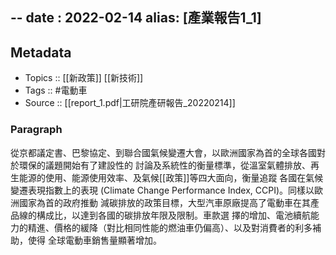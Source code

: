 --
date : 2022-02-14
alias: [產業報告1_1]
--
## Metadata
 - Topics :: [[新政策]] [[新技術]]
 - Tags :: #電動車
 - Source :: [[report_1.pdf|工研院產研報告_20220214]]
 

### Paragraph
從京都議定書、巴黎協定、到聯合國氣候變遷大會，以歐洲國家為首的全球各國對於環保的議題開始有了建設性的 討論及系統性的衡量標準，從溫室氣體排放、再生能源的使用、能源使用效率、及氣候[[政策]]等四大面向，衡量追蹤 各國在氣候變遷表現指數上的表現 (Climate Change Performance Index, CCPI)。同樣以歐洲國家為首的政府推動 減碳排放的政策目標，大型汽車原廠提高了電動車在其產品線的構成比，以達到各國的碳排放年限及限制。車款選 擇的增加、電池續航能力的精進、價格的緩降（對比相同性能的燃油車仍偏高）、以及對消費者的利多補助，使得 全球電動車銷售量顯著增加。
